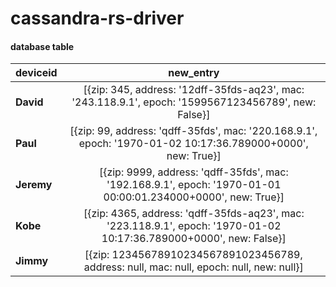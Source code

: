 # cassandra-rs-driver

#### database table

|deviceid|new_entry|
|:-----------------------------|:--------------:|
|<span class="text-nowrap"><i class="fa fa-leaf fa-fw"></i> **David**</span>               | [{zip: 345, address: '12dff-35fds-aq23', mac: '243.118.9.1', epoch: '1599567123456789', new: False}]|12,880|12,880|12,950|12,880|
|<span class="text-nowrap"><i class="fa fa-pencil fa-fw"></i> **Paul**</span>           |[{zip: 99, address: 'qdff-35fds', mac: '220.168.9.1', epoch: '1970-01-02 10:17:36.789000+0000', new: True}]
|**Jeremy**|[{zip: 9999, address: 'qdff-35fds', mac: '192.168.9.1', epoch: '1970-01-01 00:00:01.234000+0000', new: True}]|11,370|11,570|
|<span class="text-nowrap"><i class="fa fa-id-card fa-fw"></i> **Kobe**</span>           |[{zip: 4365, address: 'qdff-35fds-aq23', mac: '223.118.9.1', epoch: '1970-01-02 10:17:36.789000+0000', new: False}]
|**Jimmy**| [{zip: 12345678910234567891023456789, address: null, mac: null, epoch: null, new: null}]|
